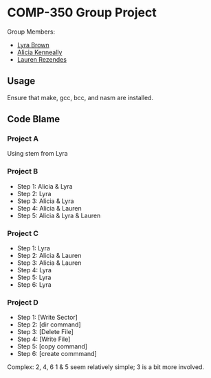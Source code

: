 # COMP-350 Group Project

Group Members:

- [Lyra Brown](https://github.com/LyraMakes)
- [Alicia Kenneally](https://github.com/akenneally)
- [Lauren Rezendes](https://github.com/lrezendes)

## Usage

Ensure that make, gcc, bcc, and nasm are installed.


## Code Blame

### Project A

Using stem from Lyra

### Project B

- Step 1: Alicia & Lyra
- Step 2: Lyra
- Step 3: Alicia & Lyra
- Step 4: Alicia & Lauren
- Step 5: Alicia & Lyra & Lauren

### Project C
- Step 1: Lyra
- Step 2: Alicia & Lauren
- Step 3: Alicia & Lauren
- Step 4: Lyra
- Step 5: Lyra
- Step 6: Lyra

### Project D
- Step 1: [Write Sector]
- Step 2: [dir command]
- Step 3: [Delete File]
- Step 4: [Write File]
- Step 5: [copy command]
- Step 6: [create commmand]



Complex: 2, 4, 6
1 & 5 seem relatively simple; 3 is a bit more involved.











